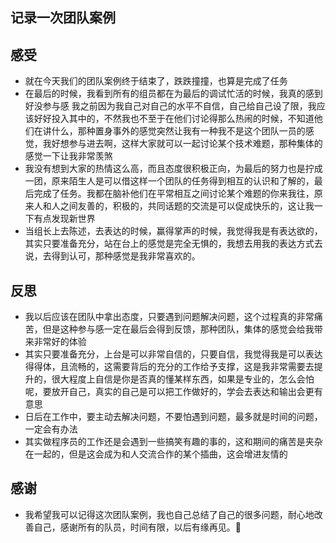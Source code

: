 ## 记录一次团队案例
## 感受
- 就在今天我们的团队案例终于结束了，跌跌撞撞，也算是完成了任务
- 在最后的时候，我看到所有的组员都在为最后的调试忙活的时候，我真的感到好没参与感
我之前因为我自己对自己的水平不自信，自己给自己设了限，我应该好好投入其中的，不然我也不至于在他们讨论得那么热闹的时候，不知道他们在讲什么，那种置身事外的感觉突然让我有一种我不是这个团队一员的感觉，我好想参与进去啊，这样大家就可以一起讨论某个技术难题，那种集体的感觉一下让我非常羡煞
- 我没有想到大家的热情这么高，而且态度很积极正向，为最后的努力也是拧成一团，原来陌生人是可以借这样一个团队的任务得到相互的认识和了解的，最后完成了任务。我都在脑补他们在平常相互之间讨论某个难题的你来我往，原来人和人之间友善的，积极的，共同话题的交流是可以促成快乐的，这让我一下有点发现新世界
- 当组长上去陈述，去表达的时候，赢得掌声的时候，我觉得我是有表达欲的，其实只要准备充分，站在台上的感觉是完全无惧的，我想去用我的表达方式去说，去得到认可，那种感觉是我非常喜欢的。
## 反思
- 我以后应该在团队中拿出态度，只要遇到问题解决问题，这个过程真的非常痛苦，但是这种参与感一定在最后会得到反馈，那种团队，集体的感觉会给我带来非常好的体验
- 其实只要准备充分，上台是可以非常自信的，只要自信，我觉得我是可以表达得得体，且流畅的，这需要背后的充分的工作给予支撑，这是我非常需要去提升的，很大程度上自信是你是否真的懂某样东西，如果是专业的，怎么会怕呢，要放开自己，真实的自己是可以把工作做好的，学会去表达和输出会更有意思
- 日后在工作中，要主动去解决问题，不要怕遇到问题，最多就是时间的问题，一定会有办法
- 其实做程序员的工作还是会遇到一些搞笑有趣的事的，这和期间的痛苦是夹杂在一起的，但是这会成为和人交流合作的某个插曲，这会增进友情的
## 感谢
- 我希望我可以记得这次团队案例，我也自己总结了自己的很多问题，耐心地改善自己，感谢所有的队员，时间有限，以后有缘再见。:100: